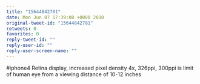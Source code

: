 ```yaml
---
title: "15644842781"
date: Mon Jun 07 17:39:08 +0000 2010
original-tweet-id: "15644842781"
retweets: 0
favorites: 0
reply-tweet-id: ""
reply-user-id: ""
reply-user-screen-name: ""
---
```

#iphone4 Retina display, increased pixel density 4x, 326ppi, 300ppi is limit of human eye from a viewing distance of 10-12 inches
